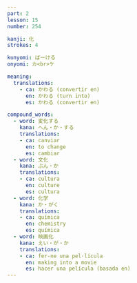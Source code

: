 ```yaml
---
part: 2
lesson: 15
number: 254

kanji: 化
strokes: 4

kunyomi: ばーける
onyomi: カ<br>ケ

meaning:
  translations:
    - ca: かわる (convertir en)
      en: かわる (turn into)
      es: かわる (convertir en)

compound_words:
  - word: 変化する
    kana: へん・か・する
    translations:
    - ca: canviar
      en: to change
      es: cambiar
  - word: 文化
    kana: ぶん・か
    translations:
    - ca: cultura
      en: culture
      es: cultura
  - word: 化学
    kana: か・がく
    translations:
    - ca: química
      en: chemistry
      es: química
  - word: 映画化
    kana: えい・が・か
    translations:
    - ca: fer-ne una pel·lícula
      en: making into a movie
      es: hacer una película (basada en)
---
```

